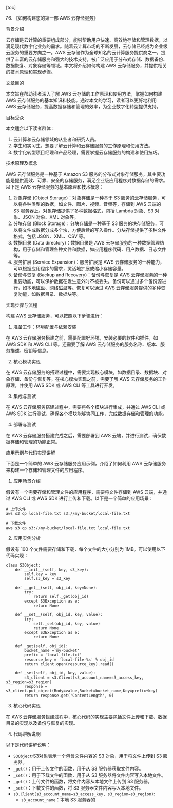 
[toc]                    
                
                
76. 《如何构建您的第一部 AWS 云存储服务》

背景介绍

云存储是云计算的重要组成部分，能够帮助用户快速、高效地存储和管理数据，以满足现代数字化业务的需求。随着云计算市场的不断发展，云存储已经成为企业级云服务的重要方向之一。AWS 云存储作为全球知名的云计算服务提供商之一，提供了丰富的云存储服务和强大的技术支持，被广泛应用于分布式存储、数据备份、数据恢复、对象存储等领域。本文将介绍如何构建 AWS 云存储服务，并提供相关的技术原理和实现步骤。

文章目的

本文旨在帮助读者深入了解 AWS 云存储的工作原理和使用方法，掌握如何构建 AWS 云存储服务的基本知识和技能。通过本文的学习，读者可以更好地利用 AWS 云存储服务，提高数据存储和管理的效率，为企业数字化转型提供支持。

目标受众

本文适合以下读者群体：

1. 云计算和云存储领域的从业者和研究人员。
2. 学生和实习生，想要了解云计算和云存储服务的工作原理和使用方法。
3. 数字化转型项目经理和产品经理，需要掌握云存储服务的构建和使用技巧。

技术原理及概念

AWS 云存储服务是一种基于 Amazon S3 服务的分布式对象存储服务，其主要功能是提供高效、可靠、安全的存储服务，满足企业级应用程序对数据存储的需求。以下是 AWS 云存储服务的基本原理和技术概念：

1. 对象存储 (Object Storage)：对象存储是一种基于 S3 服务的云存储服务，可以将各种类型的数据，如文件、图片、视频、音频等，存储到 AWS 云端的 S3 服务器上。对象存储提供了多种数据格式，包括 Lambda 对象、S3 对象、JSON 对象、XML 对象等。
2. 分块存储 (Block Storage)：分块存储是一种基于 S3 服务的块存储服务，可以将文件或数据分成多个块，方便后续的写入操作。分块存储提供了多种文件格式，包括 JSON、XML、CSV 等。
3. 数据目录 (Data directory)：数据目录是 AWS 云存储服务的一种数据管理结构，用于存储和管理各种文件和数据，如应用程序代码、用户数据、日志文件等。
4. 服务扩展 (Service Expansion)：服务扩展是 AWS 云存储服务的一种能力，可以根据应用程序的需求，灵活地扩展或缩小存储容量。
5. 备份与恢复 (Backup and Recovery)：备份与恢复是 AWS 云存储服务的一种重要功能，可以保护数据在发生意外时不被丢失。备份可以通过多个备份源进行，如本地磁盘、网络磁盘等。恢复可以通过 AWS 云存储服务提供的多种恢复功能，如数据目录、数据块等。

实现步骤与流程

构建 AWS 云存储服务，可以按照以下步骤进行：

1. 准备工作：环境配置与依赖安装

在 AWS 云存储服务搭建之前，需要配置好环境，安装必要的软件和插件，如 AWS SDK 和 AWS CLI 等。还需要了解 AWS 云存储服务的服务名称、版本、服务描述、密钥等信息。

2. 核心模块实现

在 AWS 云存储服务的搭建过程中，需要实现核心模块，如数据目录、数据块、对象存储、备份与恢复等。在核心模块实现之前，需要了解 AWS 云存储服务的工作原理，并使用 AWS SDK 或 AWS CLI 等工具进行开发。

3. 集成与测试

在 AWS 云存储服务搭建过程中，需要将各个模块进行集成，并通过 AWS CLI 或 AWS SDK 进行测试，确保各个模块能够协同工作，完成数据存储和管理的功能。

4. 部署与测试

在 AWS 云存储服务搭建完成之后，需要部署到 AWS 云端，并进行测试，确保数据存储和管理的功能正常。

应用示例与代码实现讲解

下面是一个简单的 AWS 云存储服务应用示例，介绍了如何利用 AWS 云存储服务来构建一个存储和管理文件的应用程序。

1. 应用场景介绍

假设有一个需要存储和管理文件的应用程序，需要将文件存储到 AWS 云端，并通过 AWS CLI 或 AWS SDK 进行上传和下载。以下是一个简单的应用场景：

```
# 上传文件
aws s3 cp local-file.txt s3://my-bucket/local-file.txt

# 下载文件
aws s3 cp s3://my-bucket/local-file.txt local-file.txt
```

2. 应用实例分析

假设有 100 个文件需要存储和下载，每个文件的大小分别为 1MB。可以使用以下代码实现：

```
class S3Object:
    def __init__(self, key, s3_key):
        self.key = key
        self.s3_key = s3_key

    def __get__(self, obj_id, key=None):
        try:
            return self._get(obj_id)
        except S3Exception as e:
            return None

    def __set__(self, obj_id, key, value):
        try:
            self._set(obj_id, key, value)
            return None
        except S3Exception as e:
            return None

    def _get(self, obj_id):
        bucket_name ='my-bucket'
        prefix = 'local-file.txt'
        resource_key = 'local-file-%s' % obj_id
        return client.open(resource_key).read()

    def _set(self, obj_id, key, value):
        s3_client = s3.Client(s3_account_name=s3_access_key, s3_region=s3_region)
        response = s3_client.put_object(Body=value,Bucket=bucket_name,Key=prefix+key)
        return response.get('ContentLength', 0)
```

3. 核心代码实现

在 AWS 云存储服务搭建过程中，核心代码的实现主要包括文件上传和下载、数据目录的实现以及备份与恢复的实现。

4. 代码讲解说明

以下是代码讲解说明：

* `S3Object`:S3对象表示一个包含文件内容的 S3 对象，用于将文件上传到 S3 服务器。
* `_get()`：用于上传文件的函数，用于从 S3 服务器获取文件内容。
* `_set()`：用于下载文件的函数，用于从 S3 服务器将文件内容写入本地文件。
* `_get()`：上传文件的函数，将文件内容从本地文件上传到 S3 服务器。
* `_set()`：下载文件的函数，将 S3 服务器文件内容写入本地文件。
* `s3.Client(s3_account_name=s3_access_key, s3_region=s3_region)`:
	+ `s3_account_name`：本地 S3 服务器的

